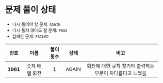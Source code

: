 # 문제 풀이 상태

* 다시 풀어야 할 문제: `AGAIN`
* 다시 풀지 않아도 될 문제: `PASS`
* 실패한 문제: `FAILED`

|  **번호**  |  **이름**  | **풀이 횟수** | **상태** |              **비고**              |
|:--------:|:--------:|:---------:|:------:|:--------------------------------:|
| **1961** | 숫자 배열 회전 |     1     | AGAIN  | 회전에 대한 규칙 찾기와 출력하는 부분이 까다롭다고 느꼈음 |
